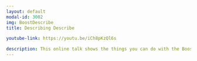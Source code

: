 ```yaml
---
layout: default
modal-id: 3002
img: BoostDescribe
title: Describing Describe

youtube-link: https://youtu.be/iCh8pKzQl6s

description: This online talk shows the things you can do with the Boost.Describe library, an amazing C++ library that gives you static reflection with minimal syntax overhead. See how you can use Describe in your code today! (<a href="https://www.boost.org/doc/libs/develop/libs/describe/doc/html/describe.html" target="_blank">official docs</a>)
---
```


